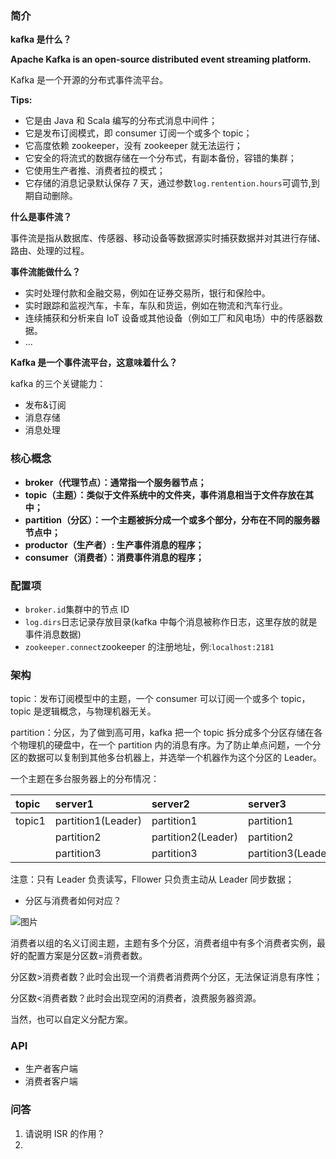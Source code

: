 ### 简介

**kafka 是什么？**

**Apache Kafka is an open-source distributed event streaming platform.**

Kafka 是一个开源的分布式事件流平台。

**Tips:**

* 它是由 Java 和 Scala 编写的分布式消息中间件；
* 它是发布订阅模式，即 consumer 订阅一个或多个 topic；
* 它高度依赖 zookeeper，没有 zookeeper 就无法运行；
* 它安全的将流式的数据存储在一个分布式，有副本备份，容错的集群；
* 它使用生产者推、消费者拉的模式；
* 它存储的消息记录默认保存 7 天，通过参数`log.rentention.hours`可调节,到期自动删除。

**什么是事件流？**

事件流是指从数据库、传感器、移动设备等数据源实时捕获数据并对其进行存储、路由、处理的过程。

**事件流能做什么？**

* 实时处理付款和金融交易，例如在证券交易所，银行和保险中。
* 实时跟踪和监视汽车，卡车，车队和货运，例如在物流和汽车行业。
* 连续捕获和分析来自 IoT 设备或其他设备（例如工厂和风电场）中的传感器数据。
* ...

**Kafka 是一个事件流平台，这意味着什么？**

kafka 的三个关键能力：

* 发布&订阅
* 消息存储
* 消息处理
### 核心概念

* **broker（代理节点）：通常指一个服务器节点；**
* **topic（主题）：类似于文件系统中的文件夹，事件消息相当于文件存放在其中；**
* **partition（分区）：一个主题被拆分成一个或多个部分，分布在不同的服务器节点中；**
* **productor（生产者）: 生产事件消息的程序；**
* **consumer（消费者）：消费事件消息的程序；**
### 配置项

* `broker.id`集群中的节点 ID
* `log.dirs`日志记录存放目录(kafka 中每个消息被称作日志，这里存放的就是事件消息数据)
* `zookeeper.connect`zookeeper 的注册地址，例:`localhost:2181`

### 架构

topic：发布订阅模型中的主题，一个 consumer 可以订阅一个或多个 topic，topic 是逻辑概念，与物理机器无关。

partition：分区，为了做到高可用，kafka 把一个 topic 拆分成多个分区存储在各个物理机的硬盘中，在一个 partition 内的消息有序。为了防止单点问题，一个分区的数据可以复制到其他多台机器上，并选举一个机器作为这个分区的 Leader。

一个主题在多台服务器上的分布情况：

|topic|server1|server2|server3|
|:----|:----|:----|:----|
|topic1|partition1(Leader)|partition1|partition1|
|    |partition2|partition2(Leader)|partition2|
|    |partition3|partition3|partition3(Leader)|

注意：只有 Leader 负责读写，Fllower 只负责主动从 Leader 同步数据；

* 分区与消费者如何对应？

![图片](https://uploader.shimo.im/f/cHLAtwKNXdiyDXO3.png!thumbnail?fileGuid=HjCgT9VgDYVWVXtC)

消费者以组的名义订阅主题，主题有多个分区，消费者组中有多个消费者实例，最好的配置方案是分区数=消费者数。

分区数>消费者数？此时会出现一个消费者消费两个分区，无法保证消息有序性；

分区数<消费者数？此时会出现空闲的消费者，浪费服务器资源。

当然，也可以自定义分配方案。

### API

* 生产者客户端
* 消费者客户端
### 问答

1. 请说明 ISR 的作用？
2. 


